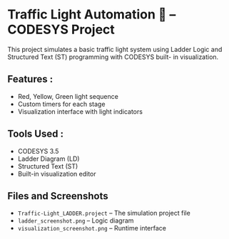 # Traffic Light Automation 🚦 – CODESYS Project 
This project simulates a basic traffic light system using Ladder Logic and Structured Text (ST) programming with CODESYS built- in visualization.

## Features :
- Red, Yellow, Green light sequence
- Custom timers for each stage
- Visualization interface with light indicators

## Tools Used :
- CODESYS 3.5
- Ladder Diagram (LD)
- Structured Text (ST)
- Built-in visualization editor

## Files and Screenshots
- `Traffic-Light_LADDER.project` – The simulation project file
- `ladder_screenshot.png` – Logic diagram
- `visualization_screenshot.png` – Runtime interface

